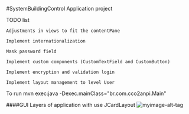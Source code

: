 #SystemBuildingControl
Application project

TODO list

	Adjustments in views to fit the contentPane
	
	Implement internationalization
	
	Mask password field
	
	Implement custom components (CustomTextField and CustomButton)
	
	Implement encryption and validation login
	
	Implement layout management to level User

To run mvn exec:java -Dexec.mainClass="br.com.cco2anpi.Main"

####GUI Layers of application
with use JCardLayout
![myimage-alt-tag](https://github.com/BiondiVini/CCO2ANPI/blob/master/SystemBuildingControl/src/main/resources/images/layout.png)

